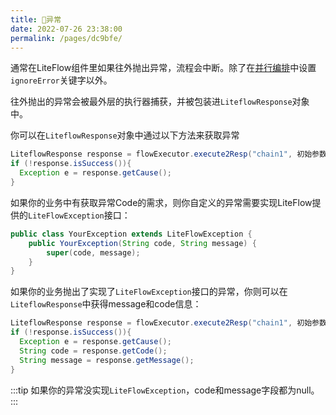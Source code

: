 ```yaml
---
title: 🧊异常
date: 2022-07-26 23:38:00
permalink: /pages/dc9bfe/
---
```


通常在LiteFlow组件里如果往外抛出异常，流程会中断。除了在[并行编排](/pages/b3446a/)中设置`ignoreError`关键字以外。

往外抛出的异常会被最外层的执行器捕获，并被包装进`LiteflowResponse`对象中。

你可以在`LiteflowResponse`对象中通过以下方法来获取异常

```java
LiteflowResponse response = flowExecutor.execute2Resp("chain1", 初始参数, CustomContext.class);
if (!response.isSuccess()){
  Exception e = response.getCause();
}
```

如果你的业务中有获取异常Code的需求，则你自定义的异常需要实现LiteFlow提供的`LiteFlowException`接口：

```java
public class YourException extends LiteFlowException {
	public YourException(String code, String message) {
		super(code, message);
	}
}
```

如果你的业务抛出了实现了`LiteFlowException`接口的异常，你则可以在`LiteflowResponse`中获得message和code信息：

```java
LiteflowResponse response = flowExecutor.execute2Resp("chain1", 初始参数, CustomContext.class);
if (!response.isSuccess()){
  Exception e = response.getCause();
  String code = response.getCode();
  String message = response.getMessage();
}
```

:::tip
如果你的异常没实现`LiteFlowException`，code和message字段都为null。
:::